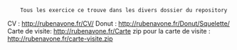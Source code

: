 		Tous les exercice ce trouve dans les divers dossier du repository

CV : http://rubenavone.fr/CV/
Donut : http://rubenavone.fr/Donut/Squelette/
Carte de visite: http://rubenavone.fr/Carte
zip pour la carte de visite : http://rubenavone.fr/carte-visite.zip


